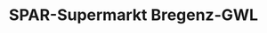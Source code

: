 ---
title: "SPAR-Supermarkt Bregenz-GWL"
url: /bregenz/spar-supermarkt-bregenz-gwl/
shop: Supermarkt
---